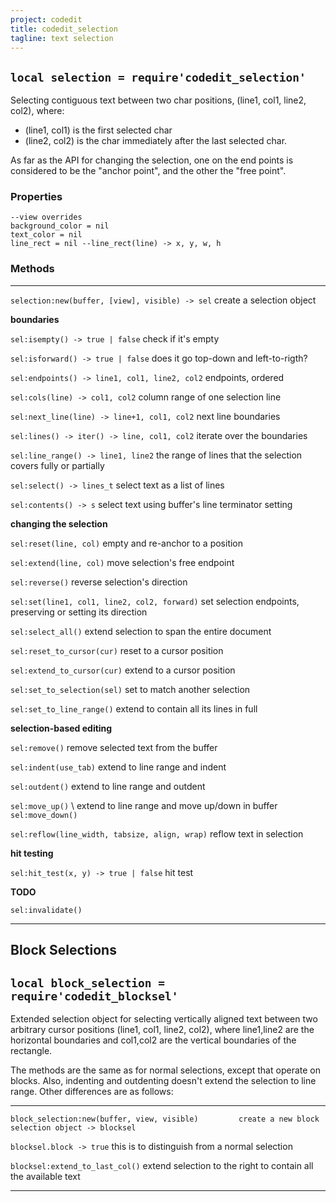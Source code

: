 ```yaml
---
project: codedit
title: codedit_selection
tagline: text selection
---
```


## `local selection = require'codedit_selection'`

Selecting contiguous text between two char positions, (line1, col1, line2, col2), where:

  * (line1, col1) is the first selected char
  * (line2, col2) is the char immediately after the last selected char.

As far as the API for changing the selection, one on the end points is considered
to be the "anchor point", and the other the "free point".

### Properties

~~~{.lua}
--view overrides
background_color = nil
text_color = nil
line_rect = nil --line_rect(line) -> x, y, w, h
~~~

### Methods

-------------------------------------------------- --------------------------------------------------
`selection:new(buffer, [view], visible) -> sel`		create a selection object

__boundaries__

`sel:isempty() -> true | false`							check if it's empty

`sel:isforward() -> true | false`						does it go top-down and left-to-rigth?

`sel:endpoints() -> line1, col1, line2, col2`		endpoints, ordered

`sel:cols(line) -> col1, col2`							column range of one selection line

`sel:next_line(line) -> line+1, col1, col2`			next line boundaries

`sel:lines() -> iter() -> line, col1, col2`			iterate over the boundaries

`sel:line_range() -> line1, line2`						the range of lines that the selection covers fully or partially

`sel:select() -> lines_t`									select text as a list of lines

`sel:contents() -> s`										select text using buffer's line terminator setting

__changing the selection__

`sel:reset(line, col)`										empty and re-anchor to a position

`sel:extend(line, col)`										move selection's free endpoint

`sel:reverse()`												reverse selection's direction

`sel:set(line1, col1, line2, col2, forward)`			set selection endpoints, preserving or setting its direction

`sel:select_all()`											extend selection to span the entire document

`sel:reset_to_cursor(cur)`									reset to a cursor position

`sel:extend_to_cursor(cur)`								extend to a cursor position

`sel:set_to_selection(sel)`								set to match another selection

`sel:set_to_line_range()`									extend to contain all its lines in full

__selection-based editing__

`sel:remove()`													remove selected text from the buffer

`sel:indent(use_tab)`										extend to line range and indent

`sel:outdent()`												extend to line range and outdent

`sel:move_up()`	\											extend to line range and move up/down in buffer
`sel:move_down()`

`sel:reflow(line_width, tabsize, align, wrap)`		reflow text in selection

__hit testing__

`sel:hit_test(x, y) -> true | false`					hit test

__TODO__

`sel:invalidate()`

-------------------------------------------------- --------------------------------------------------

## Block Selections

## `local block_selection = require'codedit_blocksel'`

Extended selection object for selecting vertically aligned text between two arbitrary cursor
positions (line1, col1, line2, col2), where line1,line2 are the horizontal boundaries and col1,col2
are the vertical boundaries of the rectangle.

The methods are the same as for normal selections, except that operate on blocks.
Also, indenting and outdenting doesn't extend the selection to line range.
Other differences are as follows:

-------------------------------------------------- --------------------------------------------------
`block_selection:new(buffer, view, visible)			create a new block selection object
	-> blocksel`

`blocksel.block -> true` 									this is to distinguish from a normal selection

`blocksel:extend_to_last_col()`							extend selection to the right to contain
																	all the available text
-------------------------------------------------- --------------------------------------------------

